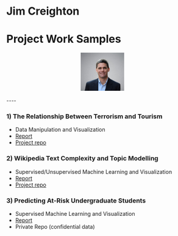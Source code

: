 # Jim Creighton
# Project Work Samples
<p align="center">
  <img src="assets\Jim%20Creighton.jpg" height="100px"/>
</p>
----
  
### 1) The Relationship Between Terrorism and Tourism  
* Data Manipulation and Visualization  
* [Report](assets\Terrorism_Tourism_Final_Report.pdf)  
* [Project repo](https://github.com/jimcreighton/milestone-project)  
  
### 2) Wikipedia Text Complexity and Topic Modelling  
* Supervised/Unsupervised Machine Learning and Visualization  
* [Report](assets\Wikipedia_Text.pdf)  
* [Project repo](https://github.com/jimcreighton/ai_and_jim_siads694)  
  
### 3) Predicting At-Risk Undergraduate Students  
* Supervised Machine Learning and Visualization  
* [Report](assets\Predicting_At-Risk_Students.pdf)  
* Private Repo (confidential data)  
